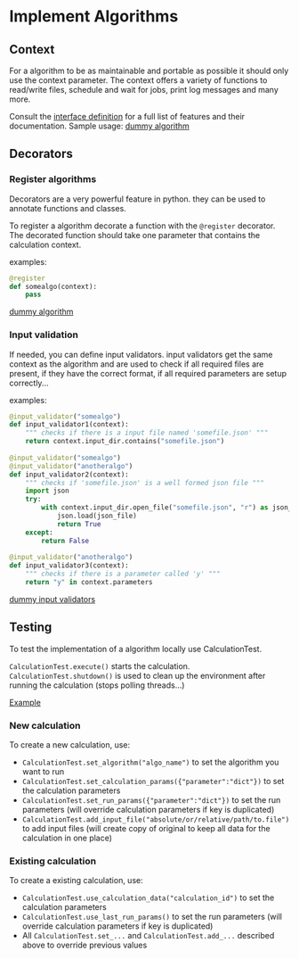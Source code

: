 # Implement Algorithms
## Context
For a algorithm to be as maintainable and portable as possible it should only use the context parameter.
The context offers a variety of functions to read/write files, schedule and wait for jobs, print log messages and many more.

Consult the [interface definition](../main/algorithms/toolkit.py#IContext) for a full list of features and their documentation. 
Sample usage: [dummy algorithm](../main/algorithms_dummies/dummy_algorithm.py)

## Decorators
### Register algorithms
Decorators are a very powerful feature in python.
they can be used to annotate functions and classes.

To register a algorithm decorate a function with the ```@register``` decorator.
The decorated function should take one parameter that contains the calculation context.

examples:

```python
@register
def somealgo(context):
    pass
```
[dummy algorithm](../main/algorithms_dummies/dummy_algorithm.py)


### Input validation
If needed, you can define input validators.
input validators get the same context as the algorithm and are used to check if all required files are present, if they have the correct format, if all required parameters are setup correctly... 

examples:
 
```python
@input_validator("somealgo")
def input_validator1(context):
    """ checks if there is a input file named 'somefile.json' """
    return context.input_dir.contains("somefile.json")
    
@input_validator("somealgo")
@input_validator("anotheralgo")
def input_validator2(context):
    """ checks if 'somefile.json' is a well formed json file """
    import json
    try:
        with context.input_dir.open_file("somefile.json", "r") as json_file:
            json.load(json_file)
            return True
    except:
        return False
    
@input_validator("anotheralgo")
def input_validator3(context):
    """ checks if there is a parameter called 'y' """
    return "y" in context.parameters
```
[dummy input validators](../main/algorithms_dummies/dummy_input_validators.py)


## Testing

To test the implementation of a algorithm locally use CalculationTest.

```CalculationTest.execute()``` starts the calculation. 
```CalculationTest.shutdown()``` is used to clean up the environment after running the calculation (stops polling threads...)

[Example](../main/fitting_test.py)

### New calculation

To create a new calculation, use:
- ```CalculationTest.set_algorithm("algo_name")``` to set the algorithm you want to run
- ```CalculationTest.set_calculation_params({"parameter":"dict"})``` to set the calculation parameters
- ```CalculationTest.set_run_params({"parameter":"dict"})``` to set the run parameters (will override calculation parameters if key is duplicated)
- ```CalculationTest.add_input_file("absolute/or/relative/path/to.file")```to add input files (will create copy of original to keep all data for the calculation in one place)

### Existing calculation

To create a existing calculation, use:
- ```CalculationTest.use_calculation_data("calculation_id")``` to set the calculation parameters
- ```CalculationTest.use_last_run_params()``` to set the run parameters (will override calculation parameters if key is duplicated)
- All ```CalculationTest.set_...``` and ```CalculationTest.add_...``` described above to override previous values
